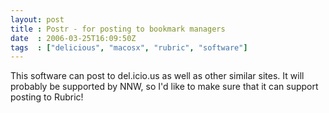 ```yaml
---
layout: post
title : Postr - for posting to bookmark managers
date  : 2006-03-25T16:09:50Z
tags  : ["delicious", "macosx", "rubric", "software"]
---
```

This software can post to del.icio.us as well as other similar sites.  It will probably be supported by NNW, so I'd like to make sure that it can support posting to Rubric!
